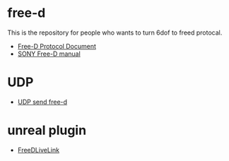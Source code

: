 # free-d
This is the repository for people who wants to turn 6dof to freed protocal.

- [Free-D Protocol Document](https://max.book118.com/html/2020/0605/8101016032002115.shtm)
- [SONY Free-D manual](https://pro.sony/s3/2020/08/04144807/BRC-X1000_X400_series_integration_manual_CameraTrackingFunction_v1.0.pdf)

# UDP
- [UDP send free-d](https://blog.csdn.net/D134221568/article/details/107691594)

# unreal plugin
- [FreeDLiveLink](https://github.com/max-verem/FreeDLiveLink/tree/master/Source/FreeDLiveLink)

